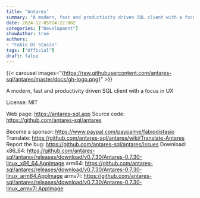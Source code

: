 ```yaml
---
title: "Antares"
summary: "A modern, fast and productivity driven SQL client with a focus in UX"
date: 2024-12-05T14:22:00Z
categories: ["Development"]
showAuthor: true
authors:
- "Fabio Di Stasio"
tags: ["Official"]
draft: false
---
```


{{< carousel images="{https://raw.githubusercontent.com/antares-sql/antares/master/docs/gh-logo.png}" >}}


A modern, fast and productivity driven SQL client with a focus in UX

License: MIT

Web page: <https://antares-sql.app>
Source code: <https://github.com/antares-sql/antares>

Become a sponsor: <https://www.paypal.com/paypalme/fabiodistasio>
Translate: <https://github.com/antares-sql/antares/wiki/Translate-Antares>
Report the bug: <https://github.com/antares-sql/antares/issues>
Download:   x86_64: <https://github.com/antares-sql/antares/releases/download/v0.7.30/Antares-0.7.30-linux_x86_64.AppImage>
            arm64:  <https://github.com/antares-sql/antares/releases/download/v0.7.30/Antares-0.7.30-linux_arm64.AppImage>
            armv7l: <https://github.com/antares-sql/antares/releases/download/v0.7.30/Antares-0.7.30-linux_armv7l.AppImage>
